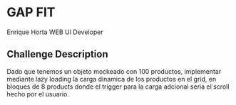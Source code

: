 # GAP FIT

Enrique Horta
WEB UI Developer

## Challenge Description

Dado que tenemos un objeto mockeado con 100 productos,
implementar mediante lazy loading la carga dinamica de los productos en el grid,
en bloques de 8 products donde el trigger para la carga adcional seria el scroll hecho por el usuario.
